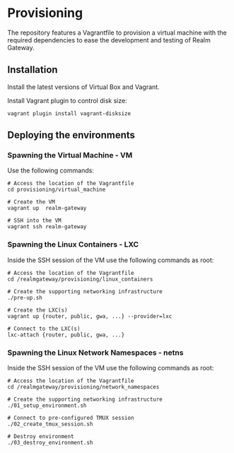 # Provisioning

The repository features a Vagrantfile to provision a virtual machine with the required dependencies to ease the development and testing of Realm Gateway.


## Installation

Install the latest versions of Virtual Box and Vagrant.

Install Vagrant plugin to control disk size:

```
vagrant plugin install vagrant-disksize
```


## Deploying the environments

### Spawning the Virtual Machine - VM

Use the following commands:

```
# Access the location of the Vagrantfile
cd provisioning/virtual_machine

# Create the VM
vagrant up  realm-gateway

# SSH into the VM
vagrant ssh realm-gateway
```


### Spawning the Linux Containers - LXC

Inside the SSH session of the VM use the following commands as root:

```
# Access the location of the Vagrantfile
cd /realmgateway/provisioning/linux_containers

# Create the supporting networking infrastructure
./pre-up.sh

# Create the LXC(s)
vagrant up {router, public, gwa, ...} --provider=lxc

# Connect to the LXC(s)
lxc-attach {router, public, gwa, ...}
```


### Spawning the Linux Network Namespaces - netns

Inside the SSH session of the VM use the following commands as root:

```
# Access the location of the Vagrantfile
cd /realmgateway/provisioning/network_namespaces

# Create the supporting networking infrastructure
./01_setup_environment.sh

# Connect to pre-configured TMUX session
./02_create_tmux_session.sh

# Destroy environment
./03_destroy_environment.sh
```
